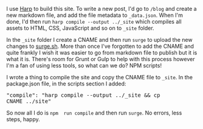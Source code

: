 I use [Harp](http://harpjs.com) to build this site. To write a new post, I'd go to `/blog` and create a new markdown file, and add the file metadata to `_data.json`. When I'm done, I'd then run `harp compile --output ../_site` which compiles all assets to HTML, CSS, JavaScript and so on to `_site` folder.

In the `_site` folder I create a CNAME and then run `surge` to upload the new changes to [surge.sh](https://surge.sh). More than once I've forgotten to add the CNAME and quite frankly I wish it was easier to go from markdown file to publish but it is what it is. There's room for Grunt or Gulp to help with this process however I'm a fan of using less tools, so what can we do? NPM scripts!

I wrote a thing to compile the site and copy the CNAME file to `_site`. In the package.json file, in the scripts section I added: <pre>"compile": "harp compile --output ../_site && cp CNAME ../site"</pre> So now all I do is `npm  run compile` and then run `surge`. No errors, less steps, happy.
